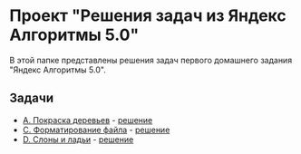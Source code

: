 # Проект "Решения задач из Яндекс Алгоритмы 5.0"

В этой папке представлены решения задач первого домашнего задания "Яндекс Алгоритмы 5.0".

## Задачи

- [A. Покраска деревьев](A_Pokraska_derevyev/A_Pokraska_derevyev.md) - [решение](A_Pokraska_derevyev/A.java)
- [C. Форматирование файла](C_Formatirovanie_fayla/C_Formatirovanie_fayla.md) - [решение](C_Formatirovanie_fayla/C.java)
- [D. Слоны и ладьи](D_Slony_i_lady/D_Slony_i_lady.md) - [решение](D_Slony_i_lady/D.java)
